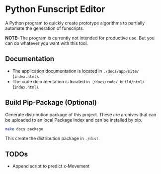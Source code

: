 # Python Funscript Editor

A Python program to quickly create prototype algorithms to partially automate the generation of funscripts.

**NOTE:** The program is currently not intended for productive use. But you can do whatever you want with this tool.

## Documentation

- The application documentation is located in `./docs/app/site/` (`index.html`).
- The code documentation is located in `./docs/code/_build/html/` (`index.html`).

## Build Pip-Package (Optional)

Generate distribution package of this project. These are archives that can be uploaded to an local Package Index and can be installed by pip.

```bash
make docs package
```

This create the distribution package in `./dist`.

## TODOs

- Append script to predict x-Movement
